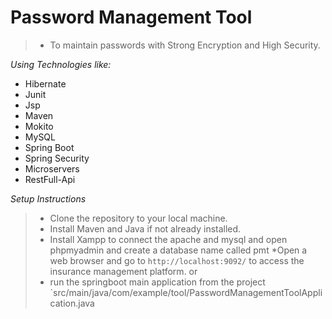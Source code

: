 # Password Management Tool
> * To maintain passwords with Strong Encryption and High Security.


 *Using Technologies like:*
 * Hibernate
 * Junit
 * Jsp
 * Maven
 * Mokito
 * MySQL
 * Spring Boot
 * Spring Security
 * Microservers
 * RestFull-Api


 *Setup Instructions*
> * Clone the repository to your local machine.
> * Install Maven and Java if not already installed.
> * Install Xampp to connect the apache and mysql and open phpmyadmin and create a database name called pmt
> *Open a web browser and go to `http://localhost:9092/` to access the insurance management platform.
> or
> * run the springboot main application from the project `src/main/java/com/example/tool/PasswordManagementToolApplication.java
 
 
